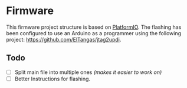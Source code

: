 # Firmware

This firmware project structure is based on [PlatformIO](https://platformio.org/).
The flashing has been configured to use an Arduino as a programmer using the
following project: https://github.com/ElTangas/jtag2updi.

## Todo

- [ ] Split main file into multiple ones _(makes it easier to work on)_
- [ ] Better Instructions for flashing.